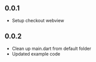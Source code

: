 ## 0.0.1

* Setup checkout webview

## 0.0.2

* Clean up main.dart from default folder
* Updated example code